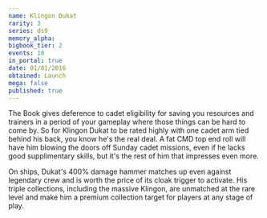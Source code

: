 ```yaml
---
name: Klingon Dukat
rarity: 3
series: ds9
memory_alpha:
bigbook_tier: 2
events: 18
in_portal: true
date: 01/01/2016
obtained: Launch
mega: false
published: true
---
```


The Book gives deference to cadet eligibility for saving you resources and trainers in a period of your gameplay where those things can be hard to come by. So for Klingon Dukat to be rated highly with one cadet arm tied behind his back, you know he's the real deal. A fat CMD top end roll will have him blowing the doors off Sunday cadet missions, even if he lacks good supplimentary skills, but it's the rest of him that impresses even more.

On ships, Dukat's 400% damage hammer matches up even against legendary crew and is worth the price of its cloak trigger to activate. His triple collections, including the massive Klingon, are unmatched at the rare level and make him a premium collection target for players at any stage of play.
